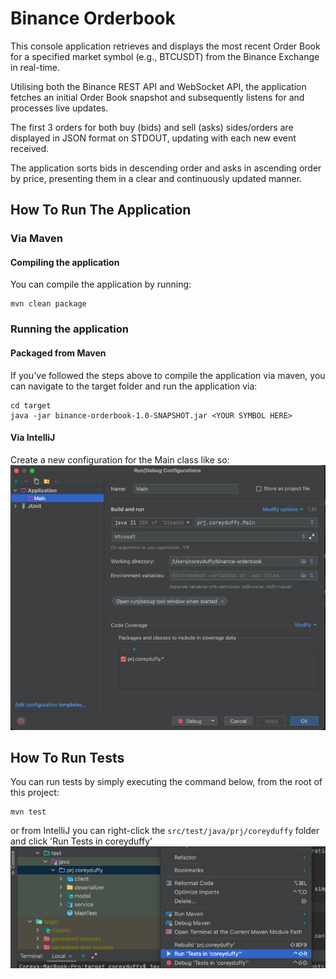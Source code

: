 # Binance Orderbook

This console application retrieves and displays the most recent Order Book for a specified market symbol (e.g., BTCUSDT) from the Binance Exchange in real-time. 

Utilising both the Binance REST API and WebSocket API, the application fetches an initial Order Book snapshot and subsequently listens for and processes live updates. 

The first 3 orders for both buy (bids) and sell (asks) sides/orders are displayed in JSON format on STDOUT, updating with each new event received. 

The application sorts bids in descending order and asks in ascending order by price, presenting them in a clear and continuously updated manner.

## How To Run The Application

### Via Maven
#### Compiling the application
You can compile the application by running:
```
mvn clean package
```

### Running the application
#### Packaged from Maven
If you've followed the steps above to compile the application via maven, you can navigate to the target folder and run the application via: 
```
cd target
java -jar binance-orderbook-1.0-SNAPSHOT.jar <YOUR SYMBOL HERE>
```

#### Via IntelliJ
Create a new configuration for the Main class like so:
![img.png](img.png)

## How To Run Tests
You can run tests by simply executing the command below, from the root of this project:
```
mvn test
```

or from IntelliJ you can right-click the `src/test/java/prj/coreyduffy` folder and click 'Run Tests in coreyduffy'
![img_1.png](img_1.png)